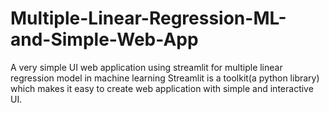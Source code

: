 # Multiple-Linear-Regression-ML-and-Simple-Web-App
 A very simple UI web application using streamlit for multiple linear regression model in machine learning
 Streamlit is a toolkit(a python library) which makes it easy to create web application with simple and interactive UI.
